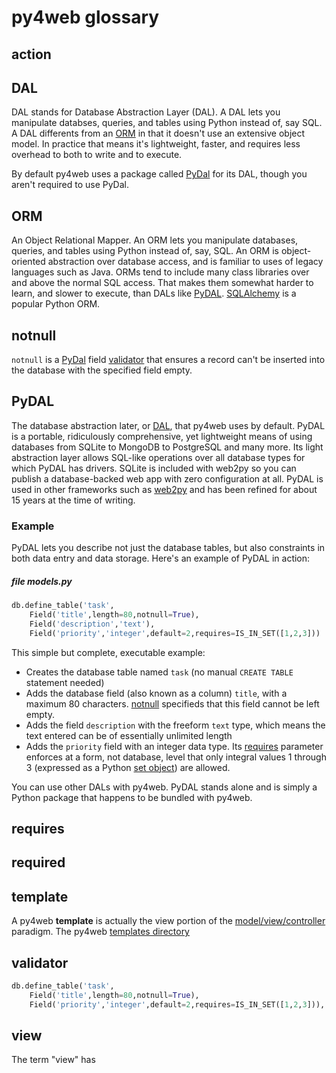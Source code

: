 # py4web glossary

[//]: # "TODO: Unfinished"
[//]: # "* #action"
[//]: # "* #mvc"
[//]: # "* requires"
[//]: # "* required"
[//]: # "* [templates directory](#templates-directory)"
[//]: # "* #template"
[//]: # "* view"
[//]: # "* create-model"
[//]: # "* create-view"
[//]: # "* create-controller"


## action

## DAL
DAL stands for Database Abstraction Layer (DAL). A DAL lets you manipulate databses, queries, and tables using Python instead of, say SQL. A DAL differents from an [ORM](#orm) in that it doesn't use an extensive object model. In practice that means it's lightweight, faster, and requires less overhead to both to write and to execute.

By default py4web uses a package called [PyDal](https://github.com/web2py/pydal) for its DAL, though you aren't required to use PyDal.

## ORM
An Object Relational Mapper. An ORM lets you manipulate databases, queries, and tables using Python instead of, say, SQL. An ORM is object-oriented abstraction over database access, and is familiar to uses of legacy languages such as Java. ORMs tend to include many class libraries over and above the normal SQL access. That makes them somewhat harder to learn, and slower to execute, than DALs like [PyDAL](#pydal). [SQLAlchemy](https://www.sqlalchemy.org/) is a popular Python ORM.

## notnull
`notnull` is a [PyDal](#pydal) field [validator](#validator) that ensures a record can't be inserted into the database with the specified field empty.

## PyDAL
The database abstraction later, or [DAL](#dal), that py4web uses by default.
PyDAL is a portable, ridiculously comprehensive, yet lightweight means of using databases from SQLite to MongoDB to PostgreSQL and many more. Its
light abstraction layer allows SQL-like operations over all database types for which PyDAL has drivers. 
SQLite is included with web2py so you can publish a database-backed web app with zero configuration at all. 
PyDAL is used in other frameworks such as [web2py](https://web2py.com) and has been refined for about 15 years at the time of writing. 

### Example

PyDAL lets you describe not just the database tables, but also constraints in both data entry and data storage. Here's an example of PyDAL in action:

##### file models.py

```python
db.define_table('task',
    Field('title',length=80,notnull=True),
    Field('description','text'),
    Field('priority','integer',default=2,requires=IS_IN_SET([1,2,3]))
```

This simple but complete, executable example:
* Creates the database table named `task` (no manual `CREATE TABLE` statement needed)
* Adds the database field (also known as a column) `title`, with a maximum 80 characters. [notnull](#notnull) specifieds that this field cannot be left empty.
* Adds the field `description` with the freeform `text` type, which means the text entered can be of essentially unlimited length
* Adds the `priority` field with an integer data type. Its [requires](#requires) parameter enforces at a form, not database, level that only integral values 1 through 3 (expressed as a Python [set object](https://docs.python.org/3/library/stdtypes.html#set)) are allowed.

You can use other DALs with py4web. PyDAL stands alone and is simply a Python package that happens to be bundled with py4web.

## requires

## required

## template

A py4web **template** is actually the view portion of the [model/view/controller](#mvc) paradigm. The py4web [templates directory](#templates-directory)


## validator

```python
db.define_table('task',
    Field('title',length=80,notnull=True),
    Field('priority','integer',default=2,requires=IS_IN_SET([1,2,3])),
```

## view

The term "view" has

